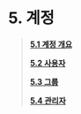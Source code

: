 # 5. 계정

> [**5.1 계정 개요**](05_account/intro.md)
>
> [**5.2 사용자**](05_account/user.md)
>
> [**5.3 그룹**](05_account/group.md)
>
> [**5.4 관리자**](05_account/admin.md)



